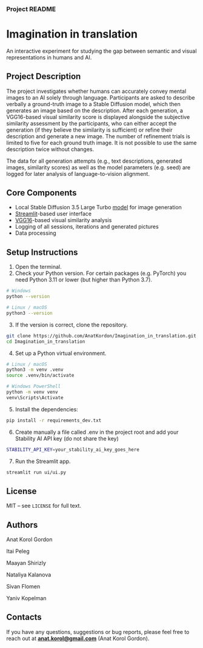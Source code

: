 ### **Project README**

# Imagination in translation
An interactive experiment for studying the gap between semantic and visual representations in humans and AI.

## Project Description
The project investigates whether humans can accurately convey mental images to an AI solely through language. Participants are asked to describe verbally a ground-truth image to a Stable Diffusion model, which then generates an image based on the description. After each generation, a VGG16-based visual similarity score is displayed alongside the subjective similarity assessment by the participants, who can either accept the generation (if they believe the similarity is sufficient) or refine their description and generate a new image. The number of refinement trials is limited to five for each ground truth image. It is not possible to use the same description twice without changes.

The data for all generation attempts (e.g., text descriptions, generated images, similarity scores) as well as the model parameters (e.g. seed) are logged for later analysis of language-to-vision alignment.

## Core Components
- Local Stable Diffusion 3.5 Large Turbo [model](https://platform.stability.ai/docs/api-reference#tag/Generate/paths/~1v2beta~1stable-image~1generate~1sd3/post) for image generation
- [Streamlit](https://streamlit.io/)-based user interface
- [VGG16](https://arxiv.org/abs/1409.1556)-based visual similarity analysis
- Logging of all sessions, iterations and generated pictures
- Data processing

## Setup Instructions
1. Open the terminal.
2. Check your Python version. For certain packages (e.g. PyTorch) you need Python 3.11 or lower (but higher than Python 3.7).
```bash
# Windows
python --version
````  
```bash
# Linux / macOS
python3 --version
````
3. If the version is correct, clone the repository.
```bash
git clone https://github.com/AnatKordon/Imagination_in_translation.git
cd Imagination_in_translation
````
4. Set up a Python virtual environment.
```bash
# Linux / macOS
python3 -m venv .venv
source .venv/bin/activate
````
```bash
# Windows PowerShell
python -m venv venv
venv\Scripts\Activate
````
5. Install the dependencies:
```bash
pip install -r requirements_dev.txt
````
6. Create manually a file called .env in the project root and add your Stability AI API key (do not share the key)
```bash
STABILITY_API_KEY=your_stability_ai_key_goes_here
```` 
7. Run the Streamlit app.
```bash
streamlit run ui/ui.py
```` 
## License
MIT – see `LICENSE` for full text.

## Authors
Anat Korol Gordon

Itai Peleg

Maayan Shirizly

Nataliya Kalanova

Sivan Flomen

Yaniv Kopelman

## Contacts 
If you have any questions, suggestions or bug reports, please feel free to reach out at **anat.korol@gmail.com** (Anat Korol Gordon).

